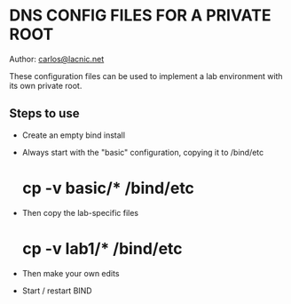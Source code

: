 # DNS CONFIG FILES FOR A PRIVATE ROOT

Author: carlos@lacnic.net 

These configuration files can be used to implement a lab environment with its own private root.

## Steps to use

- Create an empty bind install

- Always start with the "basic" configuration, copying it to /bind/etc
	# cp -v basic/* /bind/etc

- Then copy the lab-specific files
	# cp -v lab1/* /bind/etc

- Then make your own edits

- Start / restart BIND

